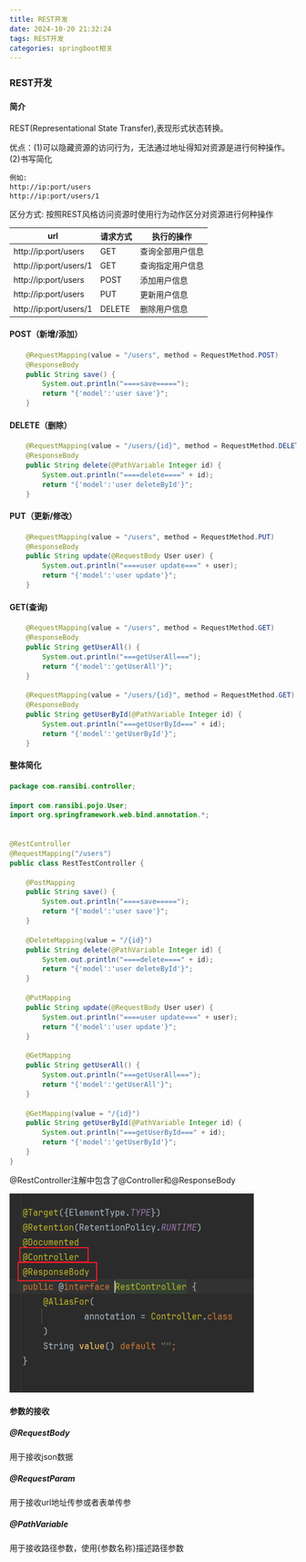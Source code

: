 ```yaml
---
title: REST开发
date: 2024-10-20 21:32:24
tags: REST开发
categories: springboot相关
---
```


### REST开发

#### 简介

REST(Representational State Transfer),表现形式状态转换。

优点：(1)可以隐藏资源的访问行为，无法通过地址得知对资源是进行何种操作。(2)书写简化

```apl
例如:
http://ip:port/users 
http://ip:port/users/1 
```

区分方式: 按照REST风格访问资源时使用行为动作区分对资源进行何种操作

| url                    | 请求方式 | 执行的操作       |
| ---------------------- | -------- | ---------------- |
| http://ip:port/users   | GET      | 查询全部用户信息 |
| http://ip:port/users/1 | GET      | 查询指定用户信息 |
| http://ip:port/users   | POST     | 添加用户信息     |
| http://ip:port/users   | PUT      | 更新用户信息     |
| http://ip:port/users/1 | DELETE   | 删除用户信息     |

#### POST（新增/添加）

```java
    @RequestMapping(value = "/users", method = RequestMethod.POST)
    @ResponseBody
    public String save() {
        System.out.println("====save=====");
        return "{'model':'user save'}";
    }
```

#### DELETE（删除）

```java
    @RequestMapping(value = "/users/{id}", method = RequestMethod.DELETE)
    @ResponseBody
    public String delete(@PathVariable Integer id) {
        System.out.println("====delete====" + id);
        return "{'model':'user deleteById'}";
    }
```

#### PUT（更新/修改）

```java
    @RequestMapping(value = "/users", method = RequestMethod.PUT)
    @ResponseBody
    public String update(@RequestBody User user) {
        System.out.println("====user update===" + user);
        return "{'model':'user update'}";
    }
```

#### GET(查询)

```java
    @RequestMapping(value = "/users", method = RequestMethod.GET)
    @ResponseBody
    public String getUserAll() {
        System.out.println("===getUserAll===");
        return "{'model':'getUserAll'}";
    }

    @RequestMapping(value = "/users/{id}", method = RequestMethod.GET)
    @ResponseBody
    public String getUserById(@PathVariable Integer id) {
        System.out.println("===getUserById===" + id);
        return "{'model':'getUserById'}";
    }
```

#### 整体简化

```java
package com.ransibi.controller;

import com.ransibi.pojo.User;
import org.springframework.web.bind.annotation.*;


@RestController
@RequestMapping("/users")
public class RestTestController {

    @PostMapping
    public String save() {
        System.out.println("====save=====");
        return "{'model':'user save'}";
    }

    @DeleteMapping(value = "/{id}")
    public String delete(@PathVariable Integer id) {
        System.out.println("====delete====" + id);
        return "{'model':'user deleteById'}";
    }

    @PutMapping
    public String update(@RequestBody User user) {
        System.out.println("====user update===" + user);
        return "{'model':'user update'}";
    }

    @GetMapping
    public String getUserAll() {
        System.out.println("===getUserAll===");
        return "{'model':'getUserAll'}";
    }

    @GetMapping(value = "/{id}")
    public String getUserById(@PathVariable Integer id) {
        System.out.println("===getUserById===" + id);
        return "{'model':'getUserById'}";
    }
}
```

@RestController注解中包含了@Controller和@ResponseBody

![image-20241020213833863](REST开发/image-20241020213833863.png)

#### 参数的接收

##### @RequestBody

用于接收json数据

##### @RequestParam

用于接收url地址传参或者表单传参

##### @PathVariable

用于接收路径参数，使用{参数名称}描述路径参数
